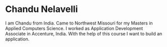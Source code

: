 # Chandu Nelavelli
I am Chandu from India. Came to Northwest Missouri for my Masters in Applied Computers Science. I worked as Application Development Associate in Accenture, India. With the help of this course I want to build an application.